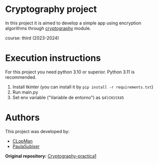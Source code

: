 # Cryptography project
In this project it is aimed to develop a simple app using encryption algorithms through [cryptography](https://cryptography.io/en/latest/) module. 

course: third (2023-2024)

# Execution instructions
For this project you need python 3.10 or superior. Python 3.11 is recommended.
1. Install tkinter (you can install it by `pip install -r requirements.txt`)
2. Run main.py
3. Set env variable ("Variable de entorno") as `$4lCH1tX45`

# Authors 
This project was developed by: 
- [CLopMan](https://github.com/CLopMan)
- [PaulaSubiser](https://github.com/PaulaSubiser)

**Original repository:** [Cryptography-practica1](https://github.com/100472092/Crytography-practica1)
